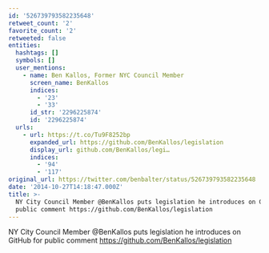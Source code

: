 ```yaml
---
id: '526739793582235648'
retweet_count: '2'
favorite_count: '2'
retweeted: false
entities:
  hashtags: []
  symbols: []
  user_mentions:
    - name: Ben Kallos, Former NYC Council Member
      screen_name: BenKallos
      indices:
        - '23'
        - '33'
      id_str: '2296225874'
      id: '2296225874'
  urls:
    - url: https://t.co/Tu9F8252bp
      expanded_url: https://github.com/BenKallos/legislation
      display_url: github.com/BenKallos/legi…
      indices:
        - '94'
        - '117'
original_url: https://twitter.com/benbalter/status/526739793582235648
date: '2014-10-27T14:18:47.000Z'
title: >-
  NY City Council Member @BenKallos puts legislation he introduces on GitHub for
  public comment https://github.com/BenKallos/legislation
---
```


NY City Council Member @BenKallos puts legislation he introduces on GitHub for public comment https://github.com/BenKallos/legislation